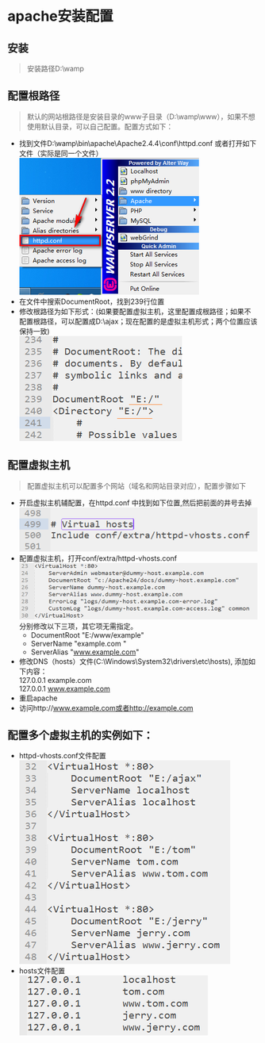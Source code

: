 # apache安装配置
## 安装
> 安装路径D:\wamp
## 配置根路径
> 默认的网站根路径是安装目录的www子目录（D:\wamp\www），如果不想使用默认目录，可以自己配置。配置方式如下：

- 找到文件D:\wamp\bin\apache\Apache2.4.4\conf\httpd.conf 或者打开如下文件（实际是同一个文件）
 <br>![](./img/2.png)
- 在文件中搜索DocumentRoot，找到239行位置
- 修改根路径为如下形式：(如果要配置虚拟主机，这里配置成根路径；如果不配置根路径，可以配置成D:\ajax；现在配置的是虚拟主机形式；两个位置应该保持一致)
 <br>![](./img/1.png)

## 配置虚拟主机
> 配置虚拟主机可以配置多个网站（域名和网站目录对应），配置步骤如下

- 开启虚拟主机辅配置，在httpd.conf 中找到如下位置,然后把前面的井号去掉
<br>![](./img/3.png)
- 配置虚拟主机，打开conf/extra/httpd-vhosts.conf
<br>![](./img/4.png)
<br>分别修改以下三项，其它项无需指定。
    + DocumentRoot "E:/www/example"
    + ServerName "example.com "
    + ServerAlias "www.example.com"
- 修改DNS（hosts）文件(C:\Windows\System32\drivers\etc\hosts),
添加如下内容：<br>
127.0.0.1  example.com  <br>
127.0.0.1  www.example.com
- 重启apache
- 访问http://www.example.com或者http://example.com
## 配置多个虚拟主机的实例如下：
- httpd-vhosts.conf文件配置
<br>![](./img/5.png)
- hosts文件配置
<br>![](./img/6.png)

